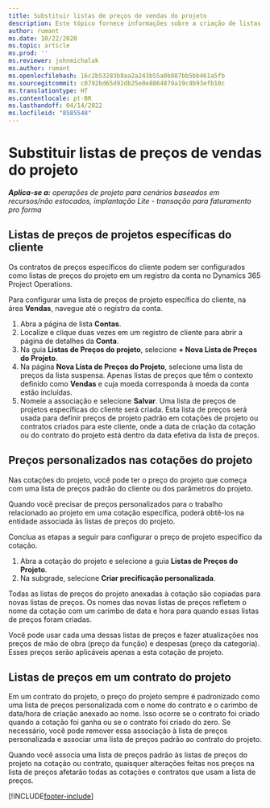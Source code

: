 ```yaml
---
title: Substituir listas de preços de vendas do projeto
description: Este tópico fornece informações sobre a criação de listas de preços de venda personalizadas.
author: rumant
ms.date: 10/22/2020
ms.topic: article
ms.prod: ''
ms.reviewer: johnmichalak
ms.author: rumant
ms.openlocfilehash: 16c2b53283b8aa2a243b55a0b887bb5bb461a5fb
ms.sourcegitcommit: c0792bd65d92db25e0e8864879a19c4b93efb10c
ms.translationtype: HT
ms.contentlocale: pt-BR
ms.lasthandoff: 04/14/2022
ms.locfileid: "8585548"
---
```

# <a name="override-project-sales-price-lists"></a>Substituir listas de preços de vendas do projeto

_**Aplica-se a:** operações de projeto para cenários baseados em recursos/não estocados, implantação Lite - transação para faturamento pro forma_

## <a name="customer-specific-project-price-lists"></a>Listas de preços de projetos específicas do cliente

Os contratos de preços específicos do cliente podem ser configurados como listas de preços do projeto em um registro da conta no Dynamics 365 Project Operations.

Para configurar uma lista de preços de projeto específica do cliente, na área **Vendas**, navegue até o registro da conta.

1. Abra a página de lista **Contas**.
2. Localize e clique duas vezes em um registro de cliente para abrir a página de detalhes da **Conta**.
3. Na guia **Listas de Preços do projeto**, selecione **+ Nova Lista de Preços do Projeto**.
4. Na página **Nova Lista de Preços do Projeto**, selecione uma lista de preços da lista suspensa. Apenas listas de preços que têm o contexto definido como **Vendas** e cuja moeda corresponda à moeda da conta estão incluídas.
5. Nomeie a associação e selecione **Salvar**. Uma lista de preços de projetos específicas do cliente será criada. Esta lista de preços será usada para definir preços de projeto padrão em cotações de projeto ou contratos criados para este cliente, onde a data de criação da cotação ou do contrato do projeto está dentro da data efetiva da lista de preços.

## <a name="custom-pricing-on-project-quotes"></a>Preços personalizados nas cotações do projeto

Nas cotações do projeto, você pode ter o preço do projeto que começa com uma lista de preços padrão do cliente ou dos parâmetros do projeto.

Quando você precisar de preços personalizados para o trabalho relacionado ao projeto em uma cotação específica, poderá obtê-los na entidade associada às listas de preços do projeto.

Conclua as etapas a seguir para configurar o preço de projeto específico da cotação.

1. Abra a cotação do projeto e selecione a guia **Listas de Preços do Projeto**.
2. Na subgrade, selecione **Criar precificação personalizada**.

Todas as listas de preços do projeto anexadas à cotação são copiadas para novas listas de preços. Os nomes das novas listas de preços refletem o nome da cotação com um carimbo de data e hora para quando essas listas de preços foram criadas.

Você pode usar cada uma dessas listas de preços e fazer atualizações nos preços de mão de obra (preço da função) e despesas (preço da categoria). Esses preços serão aplicáveis apenas a esta cotação de projeto.

## <a name="price-lists-on-a-project-contract"></a>Listas de preços em um contrato do projeto

Em um contrato do projeto, o preço do projeto sempre é padronizado como uma lista de preços personalizada com o nome do contrato e o carimbo de data/hora de criação anexado ao nome. Isso ocorre se o contrato foi criado quando a cotação foi ganha ou se o contrato foi criado do zero. Se necessário, você pode remover essa associação à lista de preços personalizada e associar uma lista de preços padrão ao contrato do projeto.

Quando você associa uma lista de preços padrão às listas de preços do projeto na cotação ou contrato, quaisquer alterações feitas nos preços na lista de preços afetarão todas as cotações e contratos que usam a lista de preços.


[!INCLUDE[footer-include](../includes/footer-banner.md)]